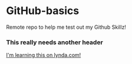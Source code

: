 # GitHub-basics
Remote repo to help me test out my Github Skillz!
### This really needs another header
[I'm learning this on lynda.com!](http://lynda.com)
